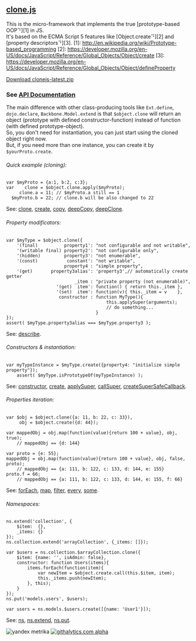 ## [clone.js][]

This is the micro-framework that implements the true [prototype-based OOP⠙][1] in JS.  
It's based on the ECMA Script 5 features like [Object.create⠙][2] and [property descriptors⠙][3].
  [1]: http://en.wikipedia.org/wiki/Prototype-based_programming
  [2]: https://developer.mozilla.org/en-US/docs/JavaScript/Reference/Global_Objects/Object/create
  [3]: https://developer.mozilla.org/en-US/docs/JavaScript/Reference/Global_Objects/Object/defineProperty

[Download clonejs-latest.zip](http://github.com/quadroid/clonejs/archive/master.zip)

### See [API Documentation](http://clonejs.org/symbols/%24object.html)

The main difference with other class-producing tools like `Ext.define`, `dojo.declare`, `Backbone.Model.extend`
is that `$object.clone` will return an object (prototype with defined constructor-function) instead of function (with defined prototype-object).  
So, you don't need for instantiation, you can just start using the cloned object right now.  
But, if you need more than one instance, you can create it by `$yourProto.create`.


###### Quick example (cloning):

    var $myProto = {a:1, b:2, c:3};
    var    clone = $object.clone.apply($myProto);
         clone.a = 11; // $myProto.a still == 1
      $myProto.b = 22; // clone.b will be also changed to 22

See: [clone][], [create][], [copy][], [deepCopy][], [deepClone][].

###### Property modificators:

    var $myType = $object.clone({
        '(final)          property1': "not configurable and not writable",
        '(writable final) property2': "not configurable only",
        '(hidden)         property3': "not enumerable",
        '(const)           constant': "not writable",
                          property4 : "simple property",
        '(get)       property3alias': 'property3',// automatically create getter
                              _item : "private property (not enumerable)",
                       '(get)  item': function() { return this._item },
                       '(set)  item': function(v){ this._item = v    },
                        constructor : function MyType(){
                                          this.applySuper(arguments);
                                          // do something...
                                      }
    });
    assert( $myType.property3alias === $myType.property3 );

See: [describe][].

###### Constructors & instantiation:

    var myTypeInstance = $myType.create({property4: "initialize simple property"});
        assert( $myType.isPrototypeOf(myTypeInstance) );

See: [constructor][], [create][], [applySuper][], [callSuper][], [createSuperSafeCallback][].

###### Properties iteration:

    var $obj = $object.clone({a: 11, b: 22, c: 33}),
         obj = $object.create({d: 44});

    var mappedObj = obj.map(function(value){return 100 + value}, obj, true);
        // mappedObj == {d: 144}

    var proto = {e: 55};
    mappedObj = obj.map(function(value){return 100 + value}, obj, false, proto);
        // mappedObj == {a: 111, b: 122, c: 133, d: 144, e: 155}
    proto.f = 66;
        // mappedObj == {a: 111, b: 122, c: 133, d: 144, e: 155, f: 66}

See: [forEach][], [map][], [filter][], [every][], [some][].

###### Namespaces:

    ns.extend('collection', {
        $item:  {},
        _items: {}
    });
    ns.collection.extend('arrayCollection', {_items: []});
    
    var $users = ns.collection.$arrayCollection.clone({
        $item: {name: '', isAdmin: false},
        constructor: function Users(items){
            items.forEach(function(item){
                var newItem = $object.create.call(this.$item, item);
                this._items.push(newItem);
            }, this);
        }
    });
    ns.put('models.users', $users);

    var users = ns.models.$users.create([{name: 'User1'}]);

See: [ns][], [ns.extend][], [ns.put][].





[clone.js]:    http://clonejs.org/
[$object]:     http://clonejs.org/symbols/%24object.html

[clone]:       http://clonejs.org/symbols/%24object.html#clone
[create]:      http://clonejs.org/symbols/%24object.html#create
[copy]:        http://clonejs.org/symbols/%24object.html#copy
[deepCopy]:    http://clonejs.org/symbols/%24object.html#deepCopy
[deepClone]:   http://clonejs.org/symbols/%24object.html#deepClone

[describe]:    http://clonejs.org/symbols/%24object.html#.describe

[forEach]:     http://clonejs.org/symbols/%24object.html#forEach
[every]:       http://clonejs.org/symbols/%24object.html#every
[some]:        http://clonejs.org/symbols/%24object.html#some
[map]:         http://clonejs.org/symbols/%24object.html#map
[filter]:      http://clonejs.org/symbols/%24object.html#filter

[constructor]: http://clonejs.org/symbols/%24object.html#constructor
[applySuper]:  http://clonejs.org/symbols/%24object.html#applySuper
[callSuper]:   http://clonejs.org/symbols/%24object.html#callSuper
[createSuperSafeCallback]: http://clonejs.org/symbols/%24object.html#createSuperSafeCallback

[ns]:          http://clonejs.org/symbols/ns.html
[ns.extend]:   http://clonejs.org/symbols/ns.html#extend
[ns.put]:      http://clonejs.org/symbols/ns.html#put


![yandex metrika](http://mc.yandex.ru/watch/20738752)
[![githalytics.com alpha](https://cruel-carlota.pagodabox.com/3110be9614da5cb337ebd483c187010f "githalytics.com")](http://githalytics.com/quadroid/clonejs)